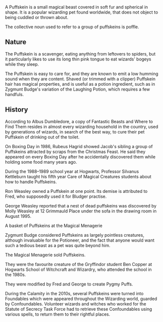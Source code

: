 A Puffskein is a small magical beast covered in soft fur and spherical in shape. It is a popular wizarding pet found 
worldwide, that does not object to being cuddled or thrown about.

The collective noun used to refer to a group of puffskeins is poffle.

## Nature
The Puffskein is a scavenger, eating anything from leftovers to spiders, but it particularly likes to use its long thin 
pink tongue to eat wizards' bogeys while they sleep.

The Puffskein is easy to care for, and they are known to emit a low humming sound when they are content. Shaved 
(or trimmed with a clipper) Puffskein hair has magical properties, and is useful as a potion ingredient, such as in 
Zygmunt Budge's variation of the Laughing Potion, which requires a few handfuls.

## History
According to Albus Dumbledore, a copy of Fantastic Beasts and Where to Find Them resides in almost every wizarding 
household in the country, used by generations of wizards, in search of the best way, to cure their pet Puffskein of 
drinking out of the toilet.

On Boxing Day in 1986, Rubeus Hagrid showed Jacob's sibling a group of Puffskeins attracted by scraps from the Christmas 
Feast. He said they appeared on every Boxing Day after he accidentally discovered them while holding some food many years 
ago.

During the 1988–1989 school year at Hogwarts, Professor Silvanus Kettleburn taught his fifth year Care of Magical 
Creatures students about how to handle Puffskeins.

Ron Weasley owned a Puffskein at one point. Its demise is attributed to Fred, who supposedly used it for Bludger 
practise.

George Weasley reported that a nest of dead puffskeins was discovered by Molly Weasley at 12 Grimmauld Place under the 
sofa in the drawing room in August 1995.


A basket of Puffskeins at the Magical Menagerie

Zygmunt Budge considered Puffskeins as largely pointless creatures, although invaluable for the Potioneer, and the fact 
that anyone would want such a tedious beast as a pet was quite beyond him.

The Magical Menagerie sold Puffskeins.

They were the favourite creature of the Gryffindor student Ben Copper at Hogwarts School of Witchcraft and Wizardry, 
who attended the school in the 1980s.

They were modified by Fred and George to create Pygmy Puffs.

During the Calamity in the 2010s, several Puffskeins were turned into Foundables which were appeared throughout the 
Wizarding world, guarded by Confoundables. Volunteer wizards and witches who worked for the Statute of Secrecy Task 
Force had to retrieve these Confoundables using various spells, to return them to their rightful places.

